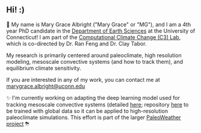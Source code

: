 ## Hi! :)

🤠 My name is Mary Grace Albright ("Mary Grace" or "MG"), and I am a 4th year PhD candidate in the [Department of Earth Sciences](https://earthsciences.uconn.edu/) at the University of Connecticut! I am part of the [Computational Climate Change (C3) Lab](https://climatechangelab.earthsciences.uconn.edu/), which is co-directed by Dr. Ran Feng and Dr. Clay Tabor.

My research is primarily centered around paleoclimate, high resolution modeling, mesoscale convective systems (and how to track them), and equilibrium climate sensitivity. 

If you are interested in any of my work, you can contact me at marygrace.albright@uconn.edu

✨ I'm currently working on adapting the deep learning model used for tracking mesoscale convective systems (detailed [here](https://zenodo.org/records/13248327); repository [here](https://github.com/mariajmolina/ML-extremes-mcs/) to be trained with global data so it can be applied to high-resolution paleoclimate simulations. This effort is part of the larger [PaleoWeather project](https://www.cesm.ucar.edu/working-groups/paleo/simulations/asd-paleoweather) ⛈

<!--
**mg-albright/mg-albright** is a ✨ _special_ ✨ repository because its `README.md` (this file) appears on your GitHub profile.

Here are some ideas to get you started:

- 🔭 I’m currently working on ...
- 🌱 I’m currently learning ...
- 👯 I’m looking to collaborate on ...
- 🤔 I’m looking for help with ...
- 💬 Ask me about ...
- 📫 How to reach me: ...
- 😄 Pronouns: ...
- ⚡ Fun fact: ...
-->
